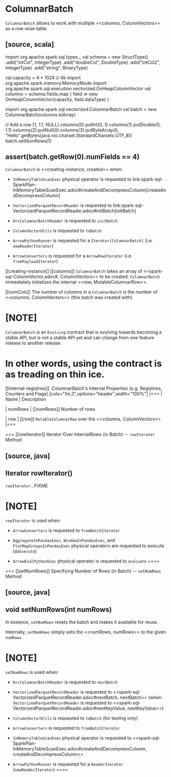 # ColumnarBatch

`ColumnarBatch` allows to work with multiple <<columns, ColumnVectors>> as a row-wise table.

[source, scala]
----
import org.apache.spark.sql.types._
val schema = new StructType()
  .add("intCol", IntegerType)
  .add("doubleCol", DoubleType)
  .add("intCol2", IntegerType)
  .add("string", BinaryType)

val capacity = 4 * 1024 // 4k
import org.apache.spark.memory.MemoryMode
import org.apache.spark.sql.execution.vectorized.OnHeapColumnVector
val columns = schema.fields.map { field =>
  new OnHeapColumnVector(capacity, field.dataType)
}

import org.apache.spark.sql.vectorized.ColumnarBatch
val batch = new ColumnarBatch(columns.toArray)

// Add a row [1, 1.1, NULL]
columns(0).putInt(0, 1)
columns(1).putDouble(0, 1.1)
columns(2).putNull(0)
columns(3).putByteArray(0, "Hello".getBytes(java.nio.charset.StandardCharsets.UTF_8))
batch.setNumRows(1)

assert(batch.getRow(0).numFields == 4)
----

`ColumnarBatch` is <<creating-instance, created>> when:

* `InMemoryTableScanExec` physical operator is requested to link:spark-sql-SparkPlan-InMemoryTableScanExec.adoc#createAndDecompressColumn[createAndDecompressColumn]

* `VectorizedParquetRecordReader` is requested to link:spark-sql-VectorizedParquetRecordReader.adoc#initBatch[initBatch]

* `OrcColumnarBatchReader` is requested to `initBatch`

* `ColumnVectorUtils` is requested to `toBatch`

* `ArrowPythonRunner` is requested for a `Iterator[ColumnarBatch]` (i.e. `newReaderIterator`)

* `ArrowConverters` is requested for a `ArrowRowIterator` (i.e. `fromPayloadIterator`)

[[creating-instance]]
[[columns]]
`ColumnarBatch` takes an array of <<spark-sql-ColumnVector.adoc#, ColumnVectors>> to be created. `ColumnarBatch` immediately initializes the internal <<row, MutableColumnarRow>>.

[[numCols]]
The number of columns in a `ColumnarBatch` is the number of <<columns, ColumnVectors>> (this batch was created with).

[NOTE]
====
`ColumnarBatch` is an `Evolving` contract that is evolving towards becoming a stable API, but is not a stable API yet and can change from one feature release to another release.

In other words, using the contract is as treading on thin ice.
====

[[internal-registries]]
.ColumnarBatch's Internal Properties (e.g. Registries, Counters and Flags)
[cols="1m,3",options="header",width="100%"]
|===
| Name
| Description

| numRows
| [[numRows]] Number of rows

| row
| [[row]] `MutableColumnarRow` over the <<columns, ColumnVectors>>
|===

=== [[rowIterator]] Iterator Over InternalRows (in Batch) -- `rowIterator` Method

[source, java]
----
Iterator<InternalRow> rowIterator()
----

`rowIterator`...FIXME

[NOTE]
====
`rowIterator` is used when:

* `ArrowConverters` is requested to `fromBatchIterator`

* `AggregateInPandasExec`, `WindowInPandasExec`, and `FlatMapGroupsInPandasExec` physical operators are requested to execute (`doExecute`)

* `ArrowEvalPythonExec` physical operator is requested to `evaluate`
====

=== [[setNumRows]] Specifying Number of Rows (in Batch) -- `setNumRows` Method

[source, java]
----
void setNumRows(int numRows)
----

In essence, `setNumRows` resets the batch and makes it available for reuse.

Internally, `setNumRows` simply sets the <<numRows, numRows>> to the given `numRows`.

[NOTE]
====
`setNumRows` is used when:

* `OrcColumnarBatchReader` is requested to `nextBatch`

* `VectorizedParquetRecordReader` is requested to <<spark-sql-VectorizedParquetRecordReader.adoc#nextBatch, nextBatch>> (when `VectorizedParquetRecordReader` is requested to <<spark-sql-VectorizedParquetRecordReader.adoc#nextKeyValue, nextKeyValue>>)

* `ColumnVectorUtils` is requested to `toBatch` (for testing only)

* `ArrowConverters` is requested to `fromBatchIterator`

* `InMemoryTableScanExec` physical operator is requested to <<spark-sql-SparkPlan-InMemoryTableScanExec.adoc#createAndDecompressColumn, createAndDecompressColumn>>

* `ArrowPythonRunner` is requested for a `ReaderIterator` (`newReaderIterator`)
====
